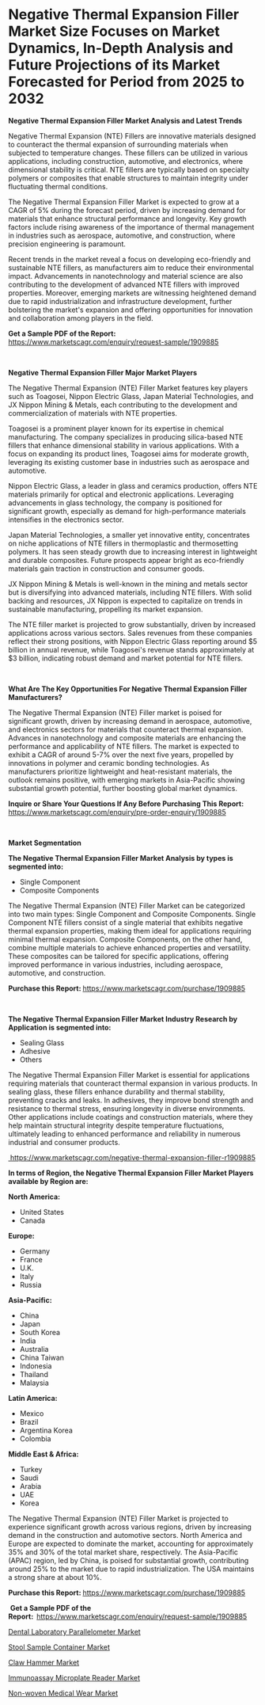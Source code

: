 <p><h1>Negative Thermal Expansion Filler Market Size Focuses on Market Dynamics, In-Depth Analysis and Future Projections of its Market Forecasted for Period from 2025 to 2032</h1></p><p><strong>Negative Thermal Expansion Filler Market Analysis and Latest Trends</strong></p>
<p><p>Negative Thermal Expansion (NTE) Fillers are innovative materials designed to counteract the thermal expansion of surrounding materials when subjected to temperature changes. These fillers can be utilized in various applications, including construction, automotive, and electronics, where dimensional stability is critical. NTE fillers are typically based on specialty polymers or composites that enable structures to maintain integrity under fluctuating thermal conditions.</p><p>The Negative Thermal Expansion Filler Market is expected to grow at a CAGR of 5% during the forecast period, driven by increasing demand for materials that enhance structural performance and longevity. Key growth factors include rising awareness of the importance of thermal management in industries such as aerospace, automotive, and construction, where precision engineering is paramount. </p><p>Recent trends in the market reveal a focus on developing eco-friendly and sustainable NTE fillers, as manufacturers aim to reduce their environmental impact. Advancements in nanotechnology and material science are also contributing to the development of advanced NTE fillers with improved properties. Moreover, emerging markets are witnessing heightened demand due to rapid industrialization and infrastructure development, further bolstering the market's expansion and offering opportunities for innovation and collaboration among players in the field.</p></p>
<p><strong>Get a Sample PDF of the Report:&nbsp;</strong> <a href="https://www.marketscagr.com/enquiry/request-sample/1909885?utm_campaign=2107&utm_medium=2&utm_source=Github&utm_content=ia&utm_term=04022025&utm_id=negative-thermal-expansion-filler">https://www.marketscagr.com/enquiry/request-sample/1909885</a></p>
<p>&nbsp;</p>
<p><strong>Negative Thermal Expansion Filler Major Market Players</strong></p>
<p><p>The Negative Thermal Expansion (NTE) Filler Market features key players such as Toagosei, Nippon Electric Glass, Japan Material Technologies, and JX Nippon Mining & Metals, each contributing to the development and commercialization of materials with NTE properties.</p><p>Toagosei is a prominent player known for its expertise in chemical manufacturing. The company specializes in producing silica-based NTE fillers that enhance dimensional stability in various applications. With a focus on expanding its product lines, Toagosei aims for moderate growth, leveraging its existing customer base in industries such as aerospace and automotive.</p><p>Nippon Electric Glass, a leader in glass and ceramics production, offers NTE materials primarily for optical and electronic applications. Leveraging advancements in glass technology, the company is positioned for significant growth, especially as demand for high-performance materials intensifies in the electronics sector.</p><p>Japan Material Technologies, a smaller yet innovative entity, concentrates on niche applications of NTE fillers in thermoplastic and thermosetting polymers. It has seen steady growth due to increasing interest in lightweight and durable composites. Future prospects appear bright as eco-friendly materials gain traction in construction and consumer goods.</p><p>JX Nippon Mining & Metals is well-known in the mining and metals sector but is diversifying into advanced materials, including NTE fillers. With solid backing and resources, JX Nippon is expected to capitalize on trends in sustainable manufacturing, propelling its market expansion.</p><p>The NTE filler market is projected to grow substantially, driven by increased applications across various sectors. Sales revenues from these companies reflect their strong positions, with Nippon Electric Glass reporting around $5 billion in annual revenue, while Toagosei's revenue stands approximately at $3 billion, indicating robust demand and market potential for NTE fillers.</p></p>
<p>&nbsp;</p>
<p><strong>What Are The Key Opportunities For Negative Thermal Expansion Filler Manufacturers?</strong></p>
<p><p>The Negative Thermal Expansion (NTE) Filler market is poised for significant growth, driven by increasing demand in aerospace, automotive, and electronics sectors for materials that counteract thermal expansion. Advances in nanotechnology and composite materials are enhancing the performance and applicability of NTE fillers. The market is expected to exhibit a CAGR of around 5-7% over the next five years, propelled by innovations in polymer and ceramic bonding technologies. As manufacturers prioritize lightweight and heat-resistant materials, the outlook remains positive, with emerging markets in Asia-Pacific showing substantial growth potential, further boosting global market dynamics.</p></p>
<p><strong>Inquire or Share Your Questions If Any Before Purchasing This Report:</strong> <a href="https://www.marketscagr.com/enquiry/pre-order-enquiry/1909885?utm_campaign=2107&utm_medium=2&utm_source=Github&utm_content=ia&utm_term=04022025&utm_id=negative-thermal-expansion-filler">https://www.marketscagr.com/enquiry/pre-order-enquiry/1909885</a></p>
<p>&nbsp;</p>
<p><strong>Market Segmentation</strong></p>
<p><strong>The Negative Thermal Expansion Filler Market Analysis by types is segmented into:</strong></p>
<p><ul><li>Single Component</li><li>Composite Components</li></ul></p>
<p><p>The Negative Thermal Expansion (NTE) Filler Market can be categorized into two main types: Single Component and Composite Components. Single Component NTE fillers consist of a single material that exhibits negative thermal expansion properties, making them ideal for applications requiring minimal thermal expansion. Composite Components, on the other hand, combine multiple materials to achieve enhanced properties and versatility. These composites can be tailored for specific applications, offering improved performance in various industries, including aerospace, automotive, and construction.</p></p>
<p><strong>Purchase this Report:&nbsp;</strong><a href="https://www.marketscagr.com/purchase/1909885?utm_campaign=2107&utm_medium=2&utm_source=Github&utm_content=ia&utm_term=04022025&utm_id=negative-thermal-expansion-filler">https://www.marketscagr.com/purchase/1909885</a></p>
<p>&nbsp;</p>
<p><strong>The Negative Thermal Expansion Filler Market Industry Research by Application is segmented into:</strong></p>
<p><ul><li>Sealing Glass</li><li>Adhesive</li><li>Others</li></ul></p>
<p><p>The Negative Thermal Expansion Filler Market is essential for applications requiring materials that counteract thermal expansion in various products. In sealing glass, these fillers enhance durability and thermal stability, preventing cracks and leaks. In adhesives, they improve bond strength and resistance to thermal stress, ensuring longevity in diverse environments. Other applications include coatings and construction materials, where they help maintain structural integrity despite temperature fluctuations, ultimately leading to enhanced performance and reliability in numerous industrial and consumer products.</p></p>
<p><a href="https://www.marketscagr.com/negative-thermal-expansion-filler-r1909885?utm_campaign=2107&utm_medium=2&utm_source=Github&utm_content=ia&utm_term=04022025&utm_id=negative-thermal-expansion-filler">&nbsp;https://www.marketscagr.com/negative-thermal-expansion-filler-r1909885</a></p>
<p><strong>In terms of Region, the Negative Thermal Expansion Filler Market Players available by Region are:</strong></p>
<p>
    <p> <strong> North America: </strong>
        <ul>
            <li>United States</li>
            <li>Canada</li>
        </ul>
        </p> 
    <p> <strong> Europe: </strong>
        <ul>
            <li>Germany</li>
            <li>France</li>
            <li>U.K.</li>
            <li>Italy</li>
            <li>Russia</li>
        </ul>
        </p> 
    <p> <strong> Asia-Pacific: </strong>
        <ul>
            <li>China</li>
            <li>Japan</li>
            <li>South Korea</li>
            <li>India</li>
            <li>Australia</li>
            <li>China Taiwan</li>
            <li>Indonesia</li>
            <li>Thailand</li>
            <li>Malaysia</li>
        </ul>
        </p> 
    <p> <strong> Latin America: </strong>
        <ul>
            <li>Mexico</li>
            <li>Brazil</li>
            <li>Argentina Korea</li>
            <li>Colombia</li>
        </ul>
        </p> 
    <p> <strong> Middle East & Africa: </strong>
        <ul>
            <li>Turkey</li>
            <li>Saudi</li>
            <li>Arabia</li>
            <li>UAE</li>
            <li>Korea</li>
        </ul>
    </p>
    </p>
<p><p>The Negative Thermal Expansion (NTE) Filler Market is projected to experience significant growth across various regions, driven by increasing demand in the construction and automotive sectors. North America and Europe are expected to dominate the market, accounting for approximately 35% and 30% of the total market share, respectively. The Asia-Pacific (APAC) region, led by China, is poised for substantial growth, contributing around 25% to the market due to rapid industrialization. The USA maintains a strong share at about 10%.</p></p>
<p><strong>Purchase this Report: </strong><a href="https://www.marketscagr.com/purchase/1909885?utm_campaign=2107&utm_medium=2&utm_source=Github&utm_content=ia&utm_term=04022025&utm_id=negative-thermal-expansion-filler">https://www.marketscagr.com/purchase/1909885</a></p>
<p>&nbsp;<strong>Get a Sample PDF of the Report:&nbsp;&nbsp;</strong><a href="https://www.marketscagr.com/enquiry/request-sample/1909885?utm_campaign=2107&utm_medium=2&utm_source=Github&utm_content=ia&utm_term=04022025&utm_id=negative-thermal-expansion-filler">https://www.marketscagr.com/enquiry/request-sample/1909885</a></p>
<p><strong></strong></p>
<p><p><a href="https://www.linkedin.com/pulse/dental-laboratory-parallelometer-market-scope-offering-bs1me?utm_campaign=2107&utm_medium=2&utm_source=Github&utm_content=ia&utm_term=04022025&utm_id=negative-thermal-expansion-filler">Dental Laboratory Parallelometer Market</a></p><p><a href="https://www.linkedin.com/pulse/trend-analysis-stool-sample-container-market-expected-growth-q3voe?utm_campaign=2107&utm_medium=2&utm_source=Github&utm_content=ia&utm_term=04022025&utm_id=negative-thermal-expansion-filler">Stool Sample Container Market</a></p><p><a href="https://www.linkedin.com/pulse/claw-hammer-market-shifts-strategic-analysis-2025-2032-rbkhe?utm_campaign=2107&utm_medium=2&utm_source=Github&utm_content=ia&utm_term=04022025&utm_id=negative-thermal-expansion-filler">Claw Hammer Market</a></p><p><a href="https://www.linkedin.com/pulse/global-immunoassay-microplate-reader-market-forecast-2025-ylvxe?utm_campaign=2107&utm_medium=2&utm_source=Github&utm_content=ia&utm_term=04022025&utm_id=negative-thermal-expansion-filler">Immunoassay Microplate Reader Market</a></p><p><a href="https://www.linkedin.com/pulse/detailed-examination-non-woven-medical-wear-market-size-hplie?utm_campaign=2107&utm_medium=2&utm_source=Github&utm_content=ia&utm_term=04022025&utm_id=negative-thermal-expansion-filler">Non-woven Medical Wear Market</a></p></p>